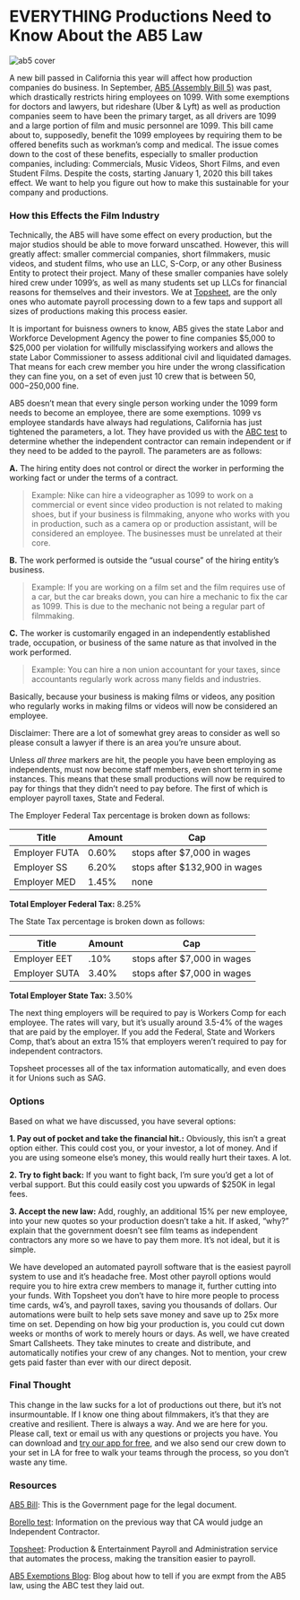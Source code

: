 # EVERYTHING Productions Need to Know About the AB5 Law

![ab5 cover](https://user-images.githubusercontent.com/33143626/69761792-41918100-111d-11ea-8592-d070780def4a.png "How AB5 Law Affects Filmmakers")

A new bill passed in California this year will affect how production companies do business. In September, [AB5 (Assembly Bill 5)](https://leginfo.legislature.ca.gov/faces/billTextClient.xhtml?bill_id=201920200AB5) was past, which drastically restricts hiring employees on 1099. With some exemptions for doctors and lawyers, but rideshare (Uber & Lyft) as well as production companies seem to have been the primary target, as all drivers are 1099 and a large portion of film and music personnel are 1099. This bill came about to, supposedly, benefit the 1099 employees by requiring them to be offered benefits such as workman’s comp and medical. The issue comes down to the cost of these benefits, especially to smaller production companies, including: Commercials, Music Videos, Short Films, and even Student Films. Despite the costs, starting January 1, 2020 this bill takes effect. We want to help you figure out how to make this sustainable for your company and productions.

### How this Effects the Film Industry

Technically, the AB5 will have some effect on every production, but the major studios should be able to move forward unscathed. However, this will greatly affect: smaller commercial companies, short filmmakers, music videos, and student films, who use an LLC, S-Corp, or any other Business Entity to protect their project. Many of these smaller companies have solely hired crew under 1099’s, as well as many students set up LLCs for financial reasons for themselves and their investors. We at [Topsheet](https://topsheet.io), are the only ones who automate payroll processing down to a few taps and support all sizes of productions making this process easier. 

It is important for buisness owners to know, AB5 gives the state Labor and Workforce Development Agency the power to fine companies $5,000 to $25,000 per violation for willfully misclassifying workers and allows the state Labor Commissioner to assess additional civil and liquidated damages. That means for each crew member you hire under the wrong classification they can fine you, on a set of even just 10 crew that is between $50,000-$250,000 fine.

AB5 doesn’t mean that every single person working under the 1099 form needs to become an employee, there are some exemptions. 1099 vs employee standards have always had regulations, California has just tightened the parameters, a lot. They have provided us with the [ABC test](https://topsheet.io/blog/ab5-exemptions-abc-production) to determine whether the independent contractor can remain independent or if they need to be added to the payroll. The parameters are as follows:

**A.** The hiring entity does not control or direct the worker in performing the working fact or under the terms of a contract.

> Example: Nike can hire a videographer as 1099 to work on a commercial or event since video production is not related to making shoes, but if your business is filmmaking, anyone who works with you in production, such as a camera op or production assistant, will be considered an employee. The businesses must be unrelated at their core.

**B.** The work performed is outside the “usual course” of the hiring entity’s business.

> Example: If you are working on a film set and the film requires use of a car, but the car breaks down, you can hire a mechanic to fix the car as 1099. This is due to the mechanic not being a regular part of filmmaking.

**C.** The worker is customarily engaged in an independently established trade, occupation, or business of the same nature as that involved in the work performed.

>Example: You can hire a non union accountant for your taxes, since accountants regularly work across many fields and industries.

Basically, because your business is making films or videos, any position who regularly works in making films or videos will now be considered an employee.

Disclaimer: There are a lot of somewhat grey areas to consider as well so please consult a lawyer if there is an area you’re unsure about.

Unless *all three* markers are hit, the people you have been employing as independents, must now become staff members, even short term in some instances. This means that these small productions will now be required to pay for things that they didn’t need to pay before. The first of which is employer payroll taxes, State and Federal.


The Employer Federal Tax percentage is broken down as follows:

Title | Amount | Cap |
---  | --- | ---
Employer FUTA | 0.60% | stops after $7,000 in wages
Employer SS | 6.20% | stops after $132,900 in wages
Employer MED | 1.45% | none


**Total Employer Federal Tax:** 8.25% 


The State Tax percentage is broken down as follows:

Title | Amount | Cap |
---  | --- | ---
Employer EET |.10% | stops after $7,000 in wages
Employer SUTA | 3.40% | stops after $7,000 in wages

**Total Employer State Tax:** 3.50%


The next thing employers will be required to pay is Workers Comp for each employee. The rates will vary, but it’s usually around 3.5-4% of the wages that are paid by the employer. If you add the Federal, State and Workers Comp, that’s about an extra 15% that employers weren’t required to pay for independent contractors.

Topsheet processes all of the tax information automatically, and even does it for Unions such as SAG.

### Options 
Based on what we have discussed, you have several options:

**1. Pay out of pocket and take the financial hit.:**
Obviously, this isn’t a great option either. This could cost you, or your investor, a lot of money. And if you are using someone else’s money, this would really hurt their taxes. A lot.

**2. Try to fight back:**
If you want to fight back, I’m sure you’d get a lot of verbal support. But this could easily cost you upwards of $250K in legal fees.

**3. Accept the new law:**
Add, roughly, an additional 15% per new employee, into your new quotes so your production doesn’t take a hit. If asked, “why?” explain that the government doesn’t see film teams as independent contractors any more so we have to pay them more. It’s not ideal, but it is simple.

We have developed an automated payroll software that is the easiest payroll system to use and it’s headache free. Most other payroll options would require you to hire extra crew members to manage it, further cutting into your funds. With Topsheet you don’t have to hire more people to process time cards, w4’s, and payroll taxes, saving you thousands of dollars. Our automations were built to help sets save money and save up to 25x more time on set. Depending on how big your production is, you could cut down weeks or months of work to merely hours or days. As well, we have created Smart Callsheets. They take minutes to create and distribute, and automatically notifies your crew of any changes. Not to mention, your crew gets paid faster than ever with our direct deposit.

### Final Thought

This change in the law sucks for a lot of productions out there, but it’s not insurmountable. If I know one thing about filmmakers, it’s that they are creative and resilient. There is always a way. And we are here for you. Please call, text or email us with any questions or projects you have. You can download and [try our app for free](https://topsheet.io), and we also send our crew down to your set in LA for free to walk your teams through the process, so you don’t waste any time.

### Resources

[AB5 Bill](https://leginfo.legislature.ca.gov/faces/billTextClient.xhtml?bill_id=201920200AB5): This is the Government page for the legal document.

[Borello test](https://www.dir.ca.gov/dlse/faq_independentcontractor.htm): Information on the previous way that CA would judge an Independent Contractor.

[Topsheet](https://topsheet.io): Production & Entertainment Payroll and Administration service that automates the process, making the transition easier to payroll.

[AB5 Exemptions Blog](https://topsheet.io/blog/ab5-exemptions-abc-production): Blog about how to tell if you are exmpt from the AB5 law, using the ABC test they laid out.
